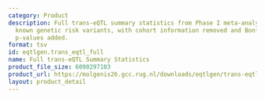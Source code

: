 ```yaml
---
category: Product
description: Full trans-eQTL summary statistics from Phase I meta-analysis for ~10,000
  known genetic risk variants, with cohort information removed and Bonferroni-adjusted
  p-values added.
format: tsv
id: eqtlgen.trans_eqtl_full
name: Full trans-eQTL Summary Statistics
product_file_size: 6090297103
product_url: https://molgenis26.gcc.rug.nl/downloads/eqtlgen/trans-eqtl/2018-09-04-trans-eQTLsFDR-CohortInfoRemoved-BonferroniAdded.txt.gz
layout: product_detail
---
```

